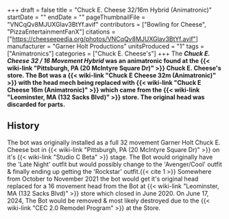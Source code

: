 +++
draft = false
title = "Chuck E. Cheese 32/16m Hybrid (Animatronic)"
startDate = ""
endDate = ""
pageThumbnailFile = "VNCqQv8MJUXGlav3BtYf.avif"
contributors = ["Bowling for Cheese", "PizzaEntertainmentFanX"]
citations = ["https://cheeseepedia.org/photos/VNCqQv8MJUXGlav3BtYf.avif"]
manufacturer = "Garner Holt Productions"
unitsProduced = "1"
tags = ["Animatronics"]
categories = ["Chuck E. Cheese's"]
+++
The ***Chuck E. Cheese 32 / 16 Movement Hybrid* was an animatronic found at the {{< wiki-link "Pittsburgh, PA (20 McIntyre Square Dr)" >}} Chuck E. Cheese's store. The Bot was a {{< wiki-link "Chuck E Cheese 32m (Animatronic)" >}} with the head mech being replaced with {{< wiki-link "Chuck E Cheese 16m (Animatronic)" >}} which came from the {{< wiki-link "Leominster, MA (132 Sacks Blvd)" >}} store. The original head was discarded for parts.**

## History

The bot was originally installed as a full 32 movement Garner Holt Chuck E. Cheese bot in {{< wiki-link "Pittsburgh, PA (20 McIntyre Square Dr)" >}} on it's {{< wiki-link "Studio C Beta" >}} stage. The Bot would originally have the 'Late Night' outfit but would possibly change to the 'Avenger/Cool' outfit & finally ending up getting the 'Rockstar' outfit.{{< cite 1 >}} Somewhere from October to November 2021 the bot would get it's original head replaced for a 16 movement head from the Bot at {{< wiki-link "Leominster, MA (132 Sacks Blvd)" >}} store which closed in June 2020. On June 17, 2024, The Bot would be removed & most likely destroyed due to the {{< wiki-link "CEC 2.0 Remodel Program" >}} at the Store.
